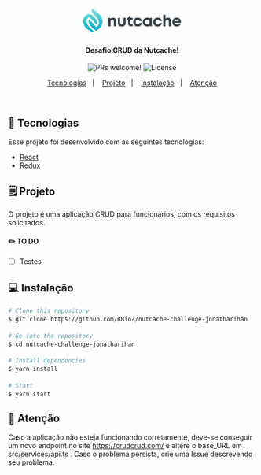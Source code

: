 <h1 align="center">
    <img alt="Logo" title="#delicinha" src=".github/nutcache-logo.png" width="200px" />
</h1>

<h4 align="center">
  Desafio CRUD da Nutcache!
</h4>

<p align="center">
 <img src="https://img.shields.io/static/v1?label=Version&message=1.0.0&color=7ce0d3&labelColor=000000" alt="PRs welcome!" />

  <img alt="License" src="https://img.shields.io/static/v1?label=License&message=MIT&color=7ce0d3&labelColor=000000">
</p>

<p align="center">
  <a href="#-tecnologias">Tecnologias</a>&nbsp;&nbsp;&nbsp;|&nbsp;&nbsp;&nbsp;
  <a href="#-projeto">Projeto</a>&nbsp;&nbsp;&nbsp;|&nbsp;&nbsp;&nbsp;
  <a href="#-instalação">Instalação</a>&nbsp;&nbsp;&nbsp;|&nbsp;&nbsp;&nbsp;
  <a href="#-atenção">Atenção</a>
</p>

<br>


## 🚀 Tecnologias

Esse projeto foi desenvolvido com as seguintes tecnologias:

- [React](https://facebook.github.io/react-native/)
- [Redux](https://expo.io/)

## 🗒 Projeto

O projeto é uma aplicação CRUD para funcionários, com os requisitos solicitados.

#### ✏️  TO DO

- [ ] Testes

## 💻 Instalação

```bash
# Clone this repository
$ git clone https://github.com/RBioZ/nutcache-challenge-jonatharihan

# Go into the repository
$ cd nutcache-challenge-jonatharihan

# Install dependencies
$ yarn install

# Start
$ yarn start

```

## 🚨 Atenção

Caso a aplicação não esteja funcionando corretamente, deve-se conseguir um novo endpoint no site https://crudcrud.com/ e altere o base_URL em src/services/api.ts . Caso o problema persista, crie uma Issue descrevendo seu problema.